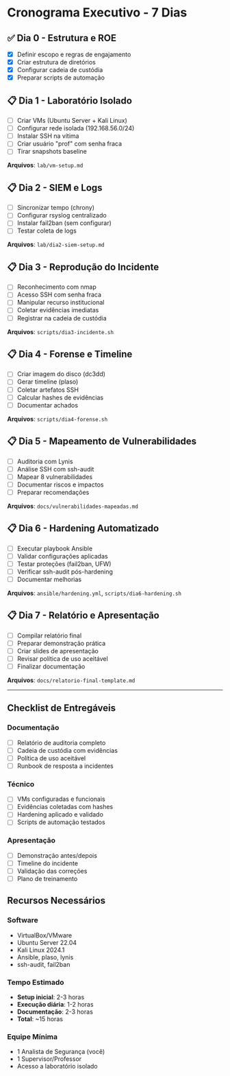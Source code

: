 # Cronograma Executivo - 7 Dias

## ✅ Dia 0 - Estrutura e ROE
- [x] Definir escopo e regras de engajamento
- [x] Criar estrutura de diretórios
- [x] Configurar cadeia de custódia
- [x] Preparar scripts de automação

## 📋 Dia 1 - Laboratório Isolado
- [ ] Criar VMs (Ubuntu Server + Kali Linux)
- [ ] Configurar rede isolada (192.168.56.0/24)
- [ ] Instalar SSH na vítima
- [ ] Criar usuário "prof" com senha fraca
- [ ] Tirar snapshots baseline

**Arquivos**: `lab/vm-setup.md`

## 📋 Dia 2 - SIEM e Logs
- [ ] Sincronizar tempo (chrony)
- [ ] Configurar rsyslog centralizado
- [ ] Instalar fail2ban (sem configurar)
- [ ] Testar coleta de logs

**Arquivos**: `lab/dia2-siem-setup.md`

## 📋 Dia 3 - Reprodução do Incidente
- [ ] Reconhecimento com nmap
- [ ] Acesso SSH com senha fraca
- [ ] Manipular recurso institucional
- [ ] Coletar evidências imediatas
- [ ] Registrar na cadeia de custódia

**Arquivos**: `scripts/dia3-incidente.sh`

## 📋 Dia 4 - Forense e Timeline
- [ ] Criar imagem do disco (dc3dd)
- [ ] Gerar timeline (plaso)
- [ ] Coletar artefatos SSH
- [ ] Calcular hashes de evidências
- [ ] Documentar achados

**Arquivos**: `scripts/dia4-forense.sh`

## 📋 Dia 5 - Mapeamento de Vulnerabilidades
- [ ] Auditoria com Lynis
- [ ] Análise SSH com ssh-audit
- [ ] Mapear 8 vulnerabilidades
- [ ] Documentar riscos e impactos
- [ ] Preparar recomendações

**Arquivos**: `docs/vulnerabilidades-mapeadas.md`

## 📋 Dia 6 - Hardening Automatizado
- [ ] Executar playbook Ansible
- [ ] Validar configurações aplicadas
- [ ] Testar proteções (fail2ban, UFW)
- [ ] Verificar ssh-audit pós-hardening
- [ ] Documentar melhorias

**Arquivos**: `ansible/hardening.yml`, `scripts/dia6-hardening.sh`

## 📋 Dia 7 - Relatório e Apresentação
- [ ] Compilar relatório final
- [ ] Preparar demonstração prática
- [ ] Criar slides de apresentação
- [ ] Revisar política de uso aceitável
- [ ] Finalizar documentação

**Arquivos**: `docs/relatorio-final-template.md`

---

## Checklist de Entregáveis

### Documentação
- [ ] Relatório de auditoria completo
- [ ] Cadeia de custódia com evidências
- [ ] Política de uso aceitável
- [ ] Runbook de resposta a incidentes

### Técnico
- [ ] VMs configuradas e funcionais
- [ ] Evidências coletadas com hashes
- [ ] Hardening aplicado e validado
- [ ] Scripts de automação testados

### Apresentação
- [ ] Demonstração antes/depois
- [ ] Timeline do incidente
- [ ] Validação das correções
- [ ] Plano de treinamento

## Recursos Necessários

### Software
- VirtualBox/VMware
- Ubuntu Server 22.04
- Kali Linux 2024.1
- Ansible, plaso, lynis
- ssh-audit, fail2ban

### Tempo Estimado
- **Setup inicial**: 2-3 horas
- **Execução diária**: 1-2 horas
- **Documentação**: 2-3 horas
- **Total**: ~15 horas

### Equipe Mínima
- 1 Analista de Segurança (você)
- 1 Supervisor/Professor
- Acesso a laboratório isolado